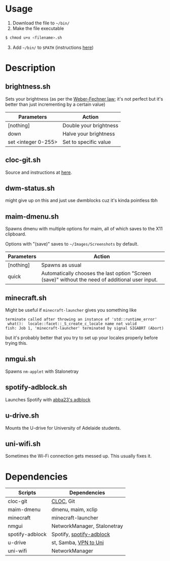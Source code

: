 # Usage

1. Download the file to `~/bin/`
2. Make the file executable
```bash
$ chmod u+x <filename>.sh
```
3. Add `~/bin/` to `$PATH` (instructions [here](https://wiki.archlinux.org/title/environment_variables#Defining_variables))

# Description

## brightness.sh

Sets your brightness (as per the [Weber-Fechner law](https://en.wikipedia.org/wiki/Weber%E2%80%93Fechner_law); it's not perfect but it's better than just incrementing by a certain value)

| Parameters          | Action                 |
| ------------------- | ---------------------- |
| [nothing]           | Double your brightness |
| down                | Halve your brightness  |
| set <integer 0-255> | Set to specific value  |

## cloc-git.sh

Source and instructions at [here](https://stackoverflow.com/users/578288/rory-okane).

## dwm-status.sh

might give up on this and just use dwmblocks cuz it's kinda pointless tbh

## maim-dmenu.sh

Spawns dmenu with multiple options for maim, all of which saves to the X11 clipboard.

Options with "(save)" saves to `~/Images/Screenshots` by default.

| Parameters | Action                                                                                           |
| ---------- | ------------------------------------------------------------------------------------------------ |
| [nothing]  | Spawns as usual                                                                                  |
| quick      | Automatically chooses the last option "Screen (save)" without the need of additional user input. |

## minecraft.sh

Might be useful if `minecraft-launcher` gives you something like
```console
terminate called after throwing an instance of 'std::runtime_error'
 what():  locale::facet::_S_create_c_locale name not valid
fish: Job 1, 'minecraft-launcher' terminated by signal SIGABRT (Abort)
```
but it's probably better that you try to set up your locales properly before trying this.

## nmgui.sh

Spawns `nm-applet` with Stalonetray

## spotify-adblock.sh

Launches Spotify with [abba23's adblock](https://github.com/abba23/spotify-adblock)

## u-drive.sh

Mounts the U-drive for University of Adelaide students. 

## uni-wifi.sh

Sometimes the Wi-Fi connection gets messed up. This usually fixes it.

# Dependencies

| Scripts            | Dependencies                                                                 |
| ------------------ | ---------------------------------------------------------------------------- |
| cloc-git           | [CLOC](http://cloc.sourceforge.net/), Git                                    |
| maim-dmenu         | dmenu, maim, xclip                                                           |
| minecraft          | minecraft-launcher                                                           |
| nmgui              | NetworkManager, Stalonetray                                                  |
| spotify-adblock    | Spotify, [spotify-adblock](https://github.com/abba23/spotify-adblock)        |
| u-drive            | st, Samba, [VPN to Uni](https://github.com/yuezk/GlobalProtect-openconnect)  |
| uni-wifi           | NetworkManager                                                               |
